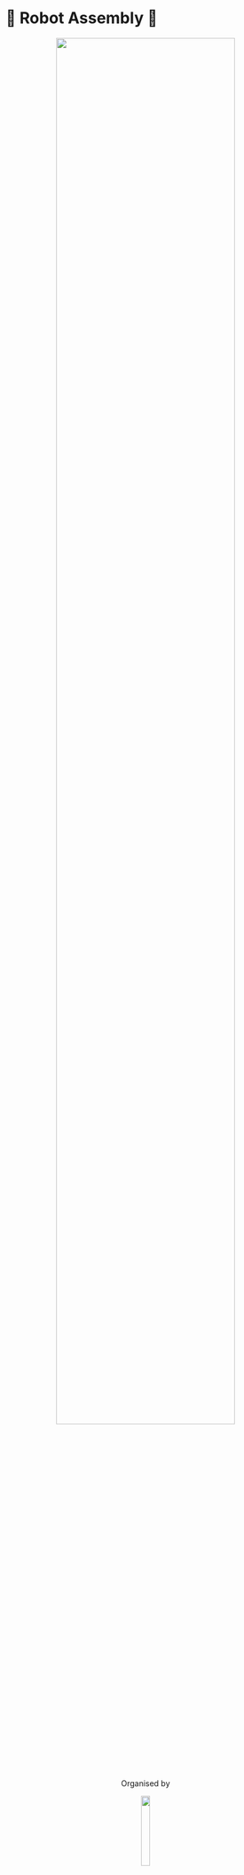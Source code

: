 # :robot: Robot Assembly :robot:

<p align="center">
    <img src="/.github/images/steamxd-logo.jpg" width="80%"/>
</p>

<div align="center">Organised by </div> 
<p align="center">
    <img src="/.github/images/sutd-logo.jpg" width="18%"/>
</p>

# Table of Contents
* [Overview](#chapter1)
* [Assembly](#chapter2)
    * [Tools](#chapter2-1)
    * [Bolts, nuts and etc](#chapter2-2)    
    * [Assembly of mBot ranger](#chapter2-3)

## Overview <a id="chapter1"></a>

This markdown will be updated with the instructions on how to assemble the robot along with the provided raspberry pi camera unit for the purpose of the 6 Sept demo this is not the focus.

## Assembly <a id="chapter2"></a>

### Tools <a id="chapter2-1"></a>

Two tools are provided in the kit. A screwdriver that can be used for both cross head bolts and allen key head bolts. A spanner for nuts. 

<p align="center">
    <img src="/.github/images/tools0001.jpg" width="90%" title='screwdriver' />
</p>

<p align="center">
    <font size="5">Screwdriver</font>
</p>

<p align="center">
    <img src="/.github/images/tools0002.jpg" width="90%" title='screwdriver' />
</p>

<p align="center">
    <font size="5">Spanner</font>
</p>

### Bolts, nuts and etc <a id="chapter2-2"></a>
<!--- remember to edit the image to the same size using paint using windows ---> 
<p align="center">
    <img src="/.github/images/bolt0001.jpg" width="18%" title='Insert' />
    &nbsp;
    <img src="/.github/images/bolt0002.jpg" width="18%" title='Spacer' />
    &nbsp;
    <img src="/.github/images/bolt0003.jpg" width="18%" title='Brass Spacer' />
    &nbsp;
    <img src="/.github/images/bolt0009.jpg" width="18%" title='M4 Nut Flat' />
    &nbsp;
    <img src="/.github/images/bolt0010.jpg" width="18%" title='M4 Nut w/ext' />
</p>

<p align="center">
    <img src="/.github/images/bolt0004.jpg" width="18%" title='M2.5 x 12mm' />
    &nbsp;
    <img src="/.github/images/bolt0005.jpg" width="18%" title='M4 x 8mm' />
    &nbsp;
    <img src="/.github/images/bolt0006.jpg" width="18%" title='M4 x 10mm' />
    &nbsp;
    <img src="/.github/images/bolt0007.jpg" width="18%" title='M4 x 14mm' />
    &nbsp;
    <img src="/.github/images/bolt0008.jpg" width="18%" title='M4 x 25mm' />
</p>

### Assembly of mBot ranger

<p align="center">
    <img src="/.github/images/ranger0001.jpg" width="90%" title='step 1-3' />
</p>

<p align="center">
    <img src="/.github/images/ranger0002.jpg" width="90%" title='step 4-7' />
</p>

<p align="center">
    <font size="5">For <b>steps 9 and 10</b> please replace with the 3D printed battery holder and the provided battery powerbank</font>
</p>

<p align="center">
    <img src="/.github/images/ranger0003-01.jpg" width="35%" title='3D printed battery holder' />
    &nbsp;&nbsp;&nbsp;&nbsp;&nbsp;&nbsp;
    <img src="/.github/images/ranger0003-02.jpg" width="35%" title='Battery powerbank' />
</p>

<p align="center">
    <img src="/.github/images/ranger0003.jpg" width="90%" title='step 8-11' />
</p>

<p align="center">
    <font size="5">For <b>steps 11</b> please ensure that the battery holder is place in this orientation as seen in the picture below</font>
</p>

<p align="center">
    <img src="/.github/images/ranger0003-03.jpg" width="90%" title='step 11' />
</p>

<p align="center">
    <img src="/.github/images/ranger0004.jpg" width="90%" title='step 12-15' />
</p>

<p align="center">
    <img src="/.github/images/ranger0005.jpg" width="90%" title='step 16-18' />
</p>

<p align="center">
    <img src="/.github/images/ranger0006.jpg" width="90%" title='step 4' />
</p>

### Assembly of ESP32Cam

<p align="center">
    <img src="/.github/images/cam0001.jpg" width="90%" title='overview' />
</p>

<p align="center">
    <font size="5">Listed above are the tools required for assembly of the camera module. You will need $5 \times M4 Nut Flat$ and $5 \times M4 \times 14mm$, the spanner and screwdriver, as well as the components given in the ziplock bag and the camera links that you've 3D printed on Day 2</font>
</p>

<p align="center">
    <img src="/.github/images/cam0002.jpg" width="90%" title='step 1' />
</p>

<p align="center">
    <img src="/.github/images/cam0002-001.jpg" width="45%" title='step 1' />
</p>

<p align="center">
    <font size="5">Attach the 1st linkage to the plate as seen in the images above</font>
</p>

<p align="center">
    <img src="/.github/images/cam0003.jpg" width="90%" title='step 2' />
</p>

<p align="center">
    <img src="/.github/images/cam0003-001.jpg" width="60%" title='step 2' />
</p>

<p align="center">
    <font size="5">Attach the 2nd linkage to the 1st linkage as seen in the images above</font>
</p>

<p align="center">
    <img src="/.github/images/cam0004.jpg" width="90%" title='step 3' />
</p>

<p align="center">
    <img src="/.github/images/cam0004-001.jpg" width="90%" title='step 3' />
</p>

<p align="center">
    <font size="5">Attach the 3rd linkage to the 2nd linkage as seen in the images above</font>
</p>

<p align="center">
    <img src="/.github/images/cam0005.jpg" width="30%" title='step 4' />
    <img src="/.github/images/cam0005-001.jpg" width="30%" title='step 4' />
    <img src="/.github/images/cam0005-002.jpg" width="30%" title='step 4' />
</p>

<p align="center">
    <font size="5">Place the ESP32Cam into the camera case and then attach the back plate on</font>
</p>

<p align="center">
    <img src="/.github/images/cam0004-001.jpg" width="35%" title='step 5' />
    <img src="/.github/images/cam0005-002.jpg" width="35%" title='step 5' />
</p>

<p align="center">
    <img src="/.github/images/cam0006.jpg" width="60%" title='step 5' />
</p>

<p align="center">
    <font size="5">Attach the ESP32Cam module to the linkage module</font>
</p>

<p align="center">
    <img src="/.github/images/cam0007.jpg" width="70%" title='step 6' />
</p>

<p align="center">
    <font size="5">Attach full camera module to the mBot Range as seen above</font>
</p>

<p align="center">
    <img src="/.github/images/cam0008.jpg" width="90%" title='step 6' />
</p>

<p align="center">
    <font size="5">Once the assembly is complete your robot should look like the image above</font>
</p>

<!--- 
To be updated with instructions on how to assemble the esp32cam to the mBot 

When ESP32Cam is powered on, wait for 10-15sec then access the image via the link in [How to access your camera stream](#chapter2-2)

--->



<!---

### How to assemble the picamera module  <a id="chapter2-1"></a>

<p align="center">
    <b>Step 1</b>: Attached the picamera housing to the robot frame
</p>

<p align="center">
    <img src="/.github/images/picam-step1.jpg" width="45%" title='step 1' />
</p>

<p align="center">
    <b>Step 2</b>: Once the picamera is attached to the frame, loop the ribbon cable and insert the ribbon cable into the raspberry pi 4. Follow the steps below to ensure that you've attached the ribbon cable correctly to the raspberry pi 4.
</p>

<p align="center">
    <img src="/.github/images/picam-step2.jpg" width="45%" title='step 2' />
</p>

<p align="center">
    <img src="/.github/images/picam-step3.jpg" width="45%" title='step 3' />
</p>

<p align="center">
    <img src="/.github/images/picam-step4.jpg" width="45%" title='step 4' />
</p>

<p align="center">
    <img src="/.github/images/picam-step5.jpg" width="45%" title='step 5' />
</p>

<p align="center">
    <img src="/.github/images/picam-step6.jpg" width="45%" title='step 6' />
</p>

<p align="center">
    <b>Step 3</b>: Place the raspberry pi 4 into the holder and proceed to mBot instruction set step 16 (page 24)
</p>

<p align="center">
    <img src="/.github/images/picam-step7.jpg" width="45%" title='step 7' />
</p>

<p align="center">
    <b>Step 4</b>: Secure the housing to the robot frame 
</p>

<p align="center">
    <img src="/.github/images/picam-step8.jpg" width="45%" title='step 8' />
</p>

<p align="center">
    <b>Step 5</b>: Place the provided powerbank and power on your raspberry pi 4
</p>

<p align="center">
    <img src="/.github/images/picam-step9.jpg" width="45%" title='step 9' />
</p>

--->

### How to access your camera stream <a id="chapter2-2"></a>

When ESP32Cam is powered on, wait for **10-15sec** then access the image via the link according to your group. \
Connect to WiFi under SSID: **STEAMxD_5**, for password please request it from your respective instructors.

Group 21 (camera1) - [link](http://192.168.50.21/mjpeg/1) \
Group 22 (camera2) - [link](http://192.168.50.22/mjpeg/1) \
Group 23 (camera3) - [link](http://192.168.50.23/mjpeg/1) \
Group 24 (camera4) - [link](http://192.168.50.24/mjpeg/1) \
Group 25 (camera5) - [link](http://192.168.50.25/mjpeg/1) \
Group 26 (camera6) - [link](http://192.168.50.26/mjpeg/1) \
Group 27 (camera7) - [link](http://192.168.50.27/mjpeg/1) \
Group 28 (camera8) - [link](http://192.168.50.28/mjpeg/1) \
Group 29 (camera9) - [link](http://192.168.50.29/mjpeg/1)